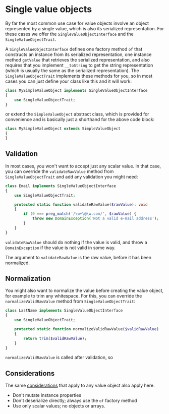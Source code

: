 Single value objects
====================

By far the most common use case for value objects involve an object
represented by a single value, which is also its serialized representation.
For these cases we offer the `SingleValueObjectInterface` and the
`SingleValueObjectTrait`.

A `SingleValueObjectInterface` defines one factory method `of` that
constructs an instance from its serialized representation, one instance
method `getValue` that retrieves the serialized representation, and
also requires that you implement `__toString` to get the string
representation (which is usually the same as the serialized representation).
The `SingleValueObjectTrait` implements these methods for you, so in
most cases you can just define your class like this and it will work:

```php
class MySimpleValueObject implements SingleValueObjectInterface
{
    use SingleValueObjectTrait;
}
```

or extend the `SimpleValueObject` abstract class, which is provided for
convenience and is basically just a shorthand for the above code block:

```php
class MySimpleValueObject extends SimpleValueObject
{
}
```

Validation
----------

In most cases, you won't want to accept just any scalar value. In that
case, you can override the `validateRawValue` method from `SingleValueObjectTrait` and
add any validation you might need:

```php
class Email implements SingleValueObjectInterface
{
    use SingleValueObjectTrait;

    protected static function validateRawValue($rawValue): void
    {
        if (0 === preg_match('/\w+\@\w.com/', $rawValue) {
            throw new DomainException('Not a valid e-mail address');
        }
    }
}
```

`validateRawValue` should do nothing if the value is valid, and throw
a `DomainException` if the value is not valid in some way.

The argument to `validateRawValue` is the raw value, before it has been
normalized.

Normalization
-------------

You might also want to normalize the value before creating the value
object, for example to trim any whitespace. For this, you can
override the `normalizeValidRawValue` method from `SingleValueObjectTrait`:

```php
class LastName implements SingleValueObjectInterface
{
    use SingleValueObjectTrait;

    protected static function normalizeValidRawValue($validRawValue)
    {
        return trim($validRawValue);
    }
}
```

`normalizeValidRawValue` is called after validation, so

Considerations
--------------

The same [considerations](value-objects.md#considerations) that apply to any
value object also apply here.

- Don't mutate instance properties
- Don't deserialize directly; always use the `of` factory method
- Use only scalar values; no objects or arrays.
